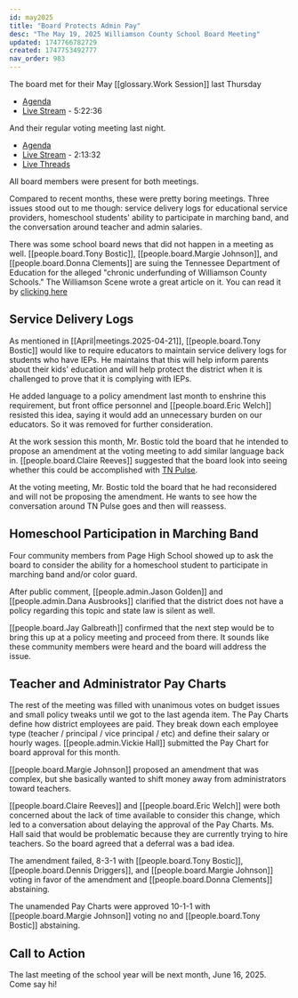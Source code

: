 ```yaml
---
id: may2025
title: "Board Protects Admin Pay"
desc: "The May 19, 2025 Williamson County School Board Meeting"
updated: 1747766782729
created: 1747753492777
nav_order: 983
---
```


The board met for their May [[glossary.Work Session]] last Thursday

- [Agenda](https://meeting.boeconnect.net/Public/Agenda/566?meeting=688403)
- [Live Stream](https://www.youtube.com/watch?v=JRJoAR-dde0) - 5:22:36

And their regular voting meeting last night.

- [Agenda](https://meeting.boeconnect.net/Public/Agenda/566?meeting=690673)
- [Live Stream](https://www.youtube.com/live/4a5SwvHeqr0) - 2:13:32
- [Live Threads](https://www.threads.com/@murribu/post/DJ2oV-8NIAB)

All board members were present for both meetings.

Compared to recent months, these were pretty boring meetings. Three issues stood out to me though: service delivery logs for educational service providers, homeschool students' ability to participate in marching band, and the conversation around teacher and admin salaries.

There was some school board news that did not happen in a meeting as well. [[people.board.Tony Bostic]], [[people.board.Margie Johnson]], and [[people.board.Donna Clements]] are suing the Tennessee Department of Education for the alleged "chronic underfunding of Williamson County Schools." The Williamson Scene wrote a great article on it. You can read it by [clicking here](https://www.williamsonscene.com/news/state-education-department-sued-for-underfunding-williamson-schools/article_0755976d-3ea9-4728-b822-ee7622064685.html)

## Service Delivery Logs

As mentioned in [[April|meetings.2025-04-21]], [[people.board.Tony Bostic]] would like to require educators to maintain service delivery logs for students who have IEPs. He maintains that this will help inform parents about their kids' education and will help protect the district when it is challenged to prove that it is complying with IEPs.

He added language to a policy amendment last month to enshrine this requirement, but front office personnel and [[people.board.Eric Welch]] resisted this idea, saying it would add an unnecessary burden on our educators. So it was removed for further consideration.

At the work session this month, Mr. Bostic told the board that he intended to propose an amendment at the voting meeting to add similar language back in. [[people.board.Claire Reeves]] suggested that the board look into seeing whether this could be accomplished with [TN Pulse](https://www.tn.gov/education/families/student-support/special-education/tn-pulse.html).

At the voting meeting, Mr. Bostic told the board that he had reconsidered and will not be proposing the amendment. He wants to see how the conversation around TN Pulse goes and then will reassess.

## Homeschool Participation in Marching Band

Four community members from Page High School showed up to ask the board to consider the ability for a homeschool student to participate in marching band and/or color guard.

After public comment, [[people.admin.Jason Golden]] and [[people.admin.Dana Ausbrooks]] clarified that the district does not have a policy regarding this topic and state law is silent as well.

[[people.board.Jay Galbreath]] confirmed that the next step would be to bring this up at a policy meeting and proceed from there. It sounds like these community members were heard and the board will address the issue.

## Teacher and Administrator Pay Charts

The rest of the meeting was filled with unanimous votes on budget issues and small policy tweaks until we got to the last agenda item. The Pay Charts define how district employees are paid. They break down each employee type (teacher / principal / vice principal / etc) and define their salary or hourly wages. [[people.admin.Vickie Hall]] submitted the Pay Chart for board approval for this month.

[[people.board.Margie Johnson]] proposed an amendment that was complex, but she basically wanted to shift money away from administrators toward teachers.

[[people.board.Claire Reeves]] and [[people.board.Eric Welch]] were both concerned about the lack of time available to consider this change, which led to a conversation about delaying the approval of the Pay Charts. Ms. Hall said that would be problematic because they are currently trying to hire teachers. So the board agreed that a deferral was a bad idea.

The amendment failed, 8-3-1 with [[people.board.Tony Bostic]], [[people.board.Dennis Driggers]], and [[people.board.Margie Johnson]] voting in favor of the amendment and [[people.board.Donna Clements]] abstaining.

The unamended Pay Charts were approved 10-1-1 with [[people.board.Margie Johnson]] voting no and [[people.board.Tony Bostic]] abstaining.

## Call to Action

The last meeting of the school year will be next month, June 16, 2025. Come say hi!
